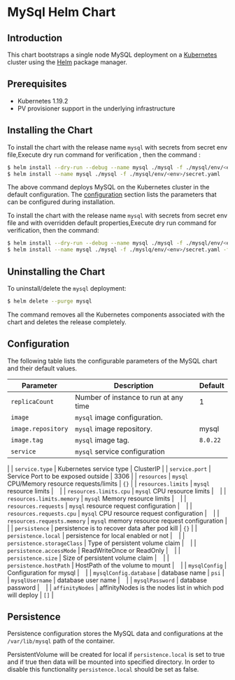 #  MySql Helm Chart


## Introduction

This chart bootstraps a single node MySQL deployment on a [Kubernetes](http://kubernetes.io) cluster using the [Helm](https://helm.sh) package manager.

## Prerequisites

- Kubernetes 1.19.2
- PV provisioner support in the underlying infrastructure

## Installing the Chart

To install the chart with the release name `mysql` with secrets from secret env file,Execute dry run command for verification , then the command :

```bash
$ helm install --dry-run --debug --name mysql ./mysql -f ./mysql/env/<env>/secret.yaml
$ helm install --name mysql ./mysql -f ./mysql/env/<env>/secret.yaml
```

The above command deploys MySQL on the Kubernetes cluster in the default configuration. The [configuration](#configuration) section lists the parameters that can be configured during installation.

To install the chart with the release name `mysql` with secrets from secret env file and with overridden default properties,Execute dry run command for verification, then the command:

```bash
$ helm install --dry-run --debug --name mysql ./mysql -f ./mysql/env/<env>/secret.yaml -f env/<env>/values.yaml
$ helm install --name mysql ./mysql -f ./myslq/env/<env>/secret.yaml -f ./mysql/env/<env>/values.yaml
```

## Uninstalling the Chart

To uninstall/delete the `mysql` deployment:

```bash
$ helm delete --purge mysql
```

The command removes all the Kubernetes components associated with the chart and deletes the release completely.

## Configuration

The following table lists the configurable parameters of the MySQL chart and their default values.

| Parameter                                    | Description                                                                                  | Default                                              |
| -------------------------------------------- | -------------------------------------------------------------------------------------------- | ---------------------------------------------------- |
| `replicaCount`                                 | Number of instance to run at any time                                                   | 1                                              |
| `image`                                   | `mysql` image configuration.                                                                          | ` `                                             |
| `image.repository`                            | `mysql` image repository.                                                                         | mysql                                       |
| `image.tag`                                  | `mysql` image tag.                                                              | `8.0.22`                                                |
| `service`                              | `mysql` service configuration                            | ` `                                 |
| 
| `service.type`                               | Kubernetes service type                                                                      | ClusterIP                                            |
| `service.port`                     | Service Port to be exposed outside                                                                      | 3306                                                 |
| `resources`                     | `mysql` CPU/Memory resource requests/limits                                                                    | `{}`                                                 |
| `resources.limits`                     | `mysql` resource limits                                                                    | ` `                                                 | 
| `resources.limits.cpu`                     | `mysql` CPU resource limits                                                                    | ` `                                                 |
| `resources.limits.memory`                     | `mysql` Memory resource limits                                                                    | ` `                                                 |
| `resources.requests`                         | `mysql` resource request configuration                                                                    | ` `                                                 |
| `resources.requests.cpu`                    | `mysql` CPU resource request configuration                                                                    | ` `                                                 |
| `resources.requests.memory`                | `mysql` memory resource request configuration                                                                    | ` `                                                 |
| `persistence`                                  | persistence is to recover data after pod kill                                                                    | `{}`                                                 |
| `persistence.local`                          | persistence for local enabled or not                                                                    | ` `                                                 |
| `persistence.storageClass`                 | Type of persistent volume claim                                                                    | ` `                                                 |
| `persistence.accessMode`                 | ReadWriteOnce or ReadOnly                                                                   | ` `                                                 |
| `persistence.size`                 | Size of persistent volume claim                                                                  | ` `                                                 |
| `persistence.hostPath`                 | HostPath of the volume to mount                                                                  | ` `                                                 |
| `mysqlConfig`                 | Configuration for mysql                                                                  | ` `                                                 |
| `mysqlConfig.database`     |  database name                                                                 | `psi`                                                 |
| `mysqlUsername`     |  database user name                                                                 | ` `                                                 |
| `mysqlPassword`     |  database password                                                                 | ` `                                                 |
| `affinityNodes`     | affinityNodes is the nodes list in which pod will deploy                                                                 | `[]`                                                 |
## Persistence

Persistence configuration stores the MySQL data and configurations at the `/var/lib/mysql` path of the container.

PersistentVolume will be created for local if `persistence.local` is set to true and if true then data will be  mounted into specified directory. In order to disable this functionality `persistence.local` should be set as false.